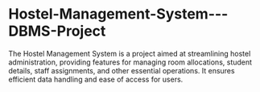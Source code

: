 # Hostel-Management-System---DBMS-Project
The Hostel Management System is a project aimed at streamlining hostel administration, providing features for managing room allocations, student details, staff assignments, and other essential operations. It ensures efficient data handling and ease of access for users.
